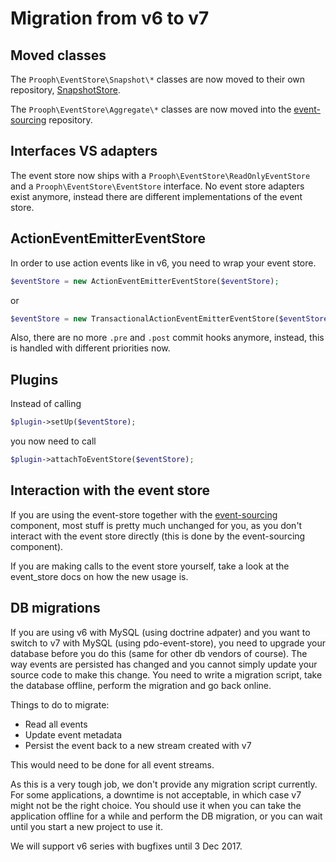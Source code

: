 # Migration from v6 to v7

## Moved classes

The `Prooph\EventStore\Snapshot\*` classes are now moved to their own repository, [SnapshotStore](https://github.com/prooph/snapshot-store).

The `Prooph\EventStore\Aggregate\*` classes are now moved into the [event-sourcing](https://github.com/prooph/event-sourcing/) repository.

## Interfaces VS adapters

The event store now ships with a `Prooph\EventStore\ReadOnlyEventStore` and a `Prooph\EventStore\EventStore` interface.
No event store adapters exist anymore, instead there are different implementations of the event store.

## ActionEventEmitterEventStore

In order to use action events like in v6, you need to wrap your event store.

```php
$eventStore = new ActionEventEmitterEventStore($eventStore);
```

or

```php
$eventStore = new TransactionalActionEventEmitterEventStore($eventStore);
```

Also, there are no more `.pre` and `.post` commit hooks anymore, instead, this is handled with different priorities now.

## Plugins

Instead of calling

```php
$plugin->setUp($eventStore);
```

you now need to call

```php
$plugin->attachToEventStore($eventStore);
```

## Interaction with the event store

If you are using the event-store together with the [event-sourcing](https://github.com/prooph/event-sourcing/) component,
most stuff is pretty much unchanged for you, as you don't interact with the event store directly (this is done by the
event-sourcing component).

If you are making calls to the event store yourself, take a look at the event_store docs on how the new usage is.

## DB migrations

If you are using v6 with MySQL (using doctrine adpater) and you want to switch to v7 with MySQL (using pdo-event-store),
you need to upgrade your database before you do this (same for other db vendors of course). The way events are
persisted has changed and you cannot simply update your source code to make this change. You need to write a migration
script, take the database offline, perform the migration and go back online.

Things to do to migrate:
- Read all events
- Update event metadata
- Persist the event back to a new stream created with v7

This would need to be done for all event streams.

As this is a very tough job, we don't provide any migration script currently. For some applications, a downtime is not
acceptable, in which case v7 might not be the right choice. You should use it when you can take the application offline
for a while and perform the DB migration, or you can wait until you start a new project to use it.

We will support v6 series with bugfixes until 3 Dec 2017.
